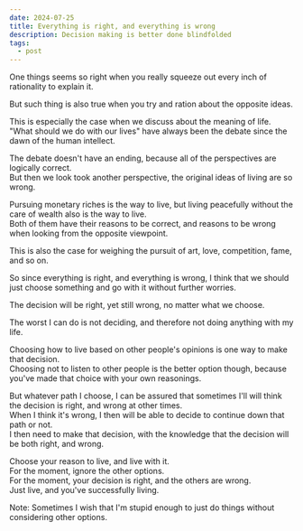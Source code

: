 ```yaml
---
date: 2024-07-25
title: Everything is right, and everything is wrong
description: Decision making is better done blindfolded
tags:
  - post
---
```

One things seems so right when you really squeeze out every inch of rationality to explain it.

But such thing is also true when you try and ration about the opposite ideas.

This is especially the case when we discuss about the meaning of life.\
"What should we do with our lives" have always been the debate since the dawn of the human intellect.

The debate doesn't have an ending, because all of the perspectives are logically correct.\
But then we look took another perspective, the original ideas of living are so wrong.

Pursuing monetary riches is the way to live, but living peacefully without the care of wealth also is the way to live.\
Both of them have their reasons to be correct, and reasons to be wrong when looking from the opposite viewpoint.

This is also the case for weighing the pursuit of art, love, competition, fame, and so on.

So since everything is right, and everything is wrong, I think that we should just choose something and go with it without further worries.

The decision will be right, yet still wrong, no matter what we choose.

The worst I can do is not deciding, and therefore not doing anything with my life.

Choosing how to live based on other people's opinions is one way to make that decision.\
Choosing not to listen to other people is the better option though, because you've made that choice with your own reasonings.

But whatever path I choose, I can be assured that sometimes I'll will think the decision is right, and wrong at other times.\
When I think it's wrong, I then will be able to decide to continue down that path or not.\
I then need to make that decision, with the knowledge that the decision will be both right, and wrong.

Choose your reason to live, and live with it.\
For the moment, ignore the other options.\
For the moment, your decision is right, and the others are wrong.\
Just live, and you've successfully living.

Note: Sometimes I wish that I'm stupid enough to just do things without considering other options.
